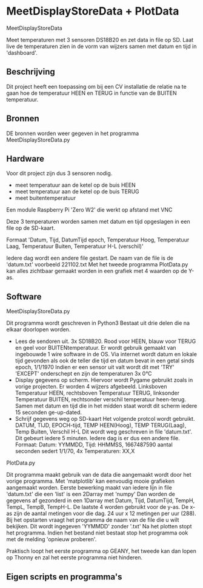 # MeetDisplayStoreData + PlotData

MeetDisplayStoreData

Meet temperaturen met 3 sensoren DS18B20 en zet data in file op SD. Laat live de temperaturen zien in de vorm van wijzers samen met datum en tijd in 'dashboard'.

## Beschrijving
Dit project heeft een toepassing om bij een CV installatie de relatie na te gaan hoe de temperatuur HEEN en TERUG in functie van de BUITEN temperatuur.

## Bronnen
DE bronnen worden weer gegeven in het programma MeetDisplayStoreData.py

## Hardware
Voor dit project zijn dus 3 sensoren nodig.
- meet temperatuur aan de ketel op de buis HEEN
- meet temperatuur aan de ketel op de buis TERUG
- meet buitentemperatuur

Een module Raspberry Pi 'Zero W2' die werkt op afstand met VNC  

Deze 3 temperaturen worden samen met datum en tijd opgeslagen in een file op de SD-kaart.

Formaat 'Datum, Tijd, DatumTijd epoch, Temperatuur Hoog, Temperatuur Laag, Temperatuur Buiten, Temperatuur H-L (verschil)'

Iedere dag wordt een andere file gestart. De naam van de file is de 'datum.txt' voorbeeld 221102.txt 
Met het tweede programma PlotData.py kan alles zichtbaar gemaakt worden in een grafiek met 4 waarden op de Y-as.

## Software
MeetDisplayStoreData.py

Dit programma wordt geschreven in Python3
Bestaat uit drie delen die na elkaar doorlopen worden.
 - Lees de sendoren uit. 3x SD18B20. Rood voor HEEN, blauw voor TERUG en geel voor BUITENtemperatuur.
    Er wordt gebruik gemaakt van ingebouwde 1 wire software in de OS.
    Via internet wordt datum en lokale tijd gevonden als ook de teller die tijd en datum bevat in een getal sinds epoch, 1/1/1970
    Indien er een sensor uit valt wordt dit met 'TRY' 'EXCEPT' onderschept en zijn de temperaturen 3x 0°C  
 - Display gegevens op scherm. Hiervoor wordt Pygame gebruikt zoals in vorige projecten.
    Er worden 4 wijzers afgebeeld. Linksboven Temperatuur HEEN, rechtsboven Temperatuur TERUG, linksonder Temperatuur BUITEN, 
    rechtsonder verschil temperatuur heen-terug. Samen met datum en tijd die in het midden staat wordt dit scherm iedere 15 seconden ge-up-dated.
 - Schrijf gegevens weg op SD-kaart
    Het volgende protcol wordt gebruikt. DATUM, TIJD, EPOCH-tijd, TEMP HEEN(Hoog), TEMP TERUG(Laag), Temp Buiten, Verschil H-L
    Dit wordt weg geschreven in file 'datum.txt'. Dit gebeurt iedere 5 minuten. Iedere dag is er dus een andere file.
    Formaat: Datum: YYMMDD, Tijd: HHMMSS, 1667487590 aantal seconden sedert 1/1/70, 4x Temperaturen: XX,X

PlotData.py

Dit programma maakt gebruik van de data die aangemaakt wordt door het vorige programma. Met 'matplotlib' kan eenvoudig mooie grafieken aangemaakt worden.
Eerste bewerking maakt van iedere lijn in file 'datum.txt' die een 'list' is een 2Darray met 'numpy'
Dan worden de gegevens af gezonderd in een 1Darray met Datum, Tijd, DatumTijd, TempH, TempL, TempB, TempH-L.
De laatste 4 worden gebruikt voor de y-as. De x-as zijn de aantal metingen voor die dag. 24 uur x 12 metingen per uur (288).
Bij het opstarten vraagt het programma de naam van de file die u wilt bekijken. Dit wordt ingegeven 'YYMMDD' zonder '.txt'
Na het plotten stopt het programma. Indien het bestand niet bestaat stop het programma ook met de melding 'opnieuw proberen'.

Praktisch loopt het eerste programma op GEANY, het tweede kan dan lopen op Thonny en zal het eerste programma niet hinderen.




## Eigen scripts en programma's
